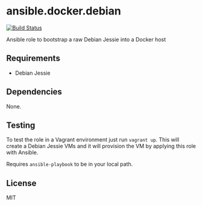 # ansible.docker.debian

[![Build Status](https://travis-ci.org/bjorand/ansible.docker.debian.svg)](https://travis-ci.org/bjorand/ansible.docker.debian)

Ansible role to bootstrap a raw Debian Jessie into a Docker host

## Requirements

- Debian Jessie

## Dependencies

None.

## Testing

To test the role in a Vagrant environment just run `vagrant up`.  This will
create a Debian Jessie VMs and it will provision the VM by applying this role with Ansible.

Requires `ansible-playbook` to be in your local path.

## License

MIT



